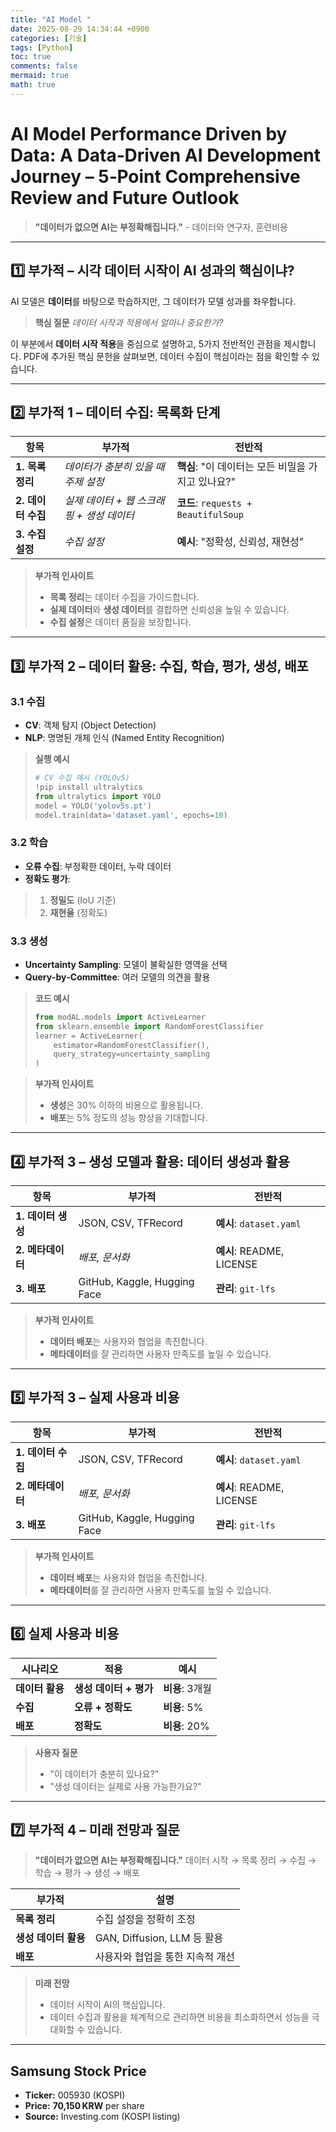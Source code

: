 ```yaml
---
title: "AI Model "
date: 2025-08-29 14:34:44 +0900
categories: [기술]
tags: [Python]
toc: true
comments: false
mermaid: true
math: true
---
```


# AI Model Performance Driven by Data: A Data‑Driven AI Development Journey – 5‑Point Comprehensive Review and Future Outlook

> **\"데이터가 없으면 AI는 부정확해집니다.\"**
> \- 데이터와 연구자, 훈련비용

---

## 1️⃣ 부가적 – 시각 데이터 시작이 AI 성과의 핵심이냐?

AI 모델은 **데이터**를 바탕으로 학습하지만, 그 데이터가 모델 성과를 좌우합니다. 

> **핵심 질문**
> *데이터 시작과 적용에서 얼마나 중요한가?*

이 부분에서 **데이터 시작 적용**을 중심으로 설명하고, 5가지 전반적인 관점을 제시합니다. PDF에 추가된 핵심 문헌을 살펴보면, 데이터 수집이 핵심이라는 점을 확인할 수 있습니다.

---

## 2️⃣ 부가적 1 – 데이터 수집: 목록화 단계

| 항목 | 부가적 | 전반적 |
|------|-----------|--------|
| **1. 목록 정리** | *데이터가 충분히 있을 때 주제 설정* | **핵심**: \"이 데이터는 모든 비밀을 가지고 있나요?\" |
| **2. 데이터 수집** | *실제 데이터 + 웹 스크래핑 + 생성 데이터* | **코드**: `requests + BeautifulSoup` |
| **3. 수집 설정** | *수집 설정* | **예시**: \"정확성, 신뢰성, 재현성\" |

> **부가적 인사이트**
> - **목록 정리**는 데이터 수집을 가이드합니다.
> - **실제 데이터**와 **생성 데이터**를 결합하면 신뢰성을 높일 수 있습니다.
> - **수집 설정**은 데이터 품질을 보장합니다.

---

## 3️⃣ 부가적 2 – 데이터 활용: 수집, 학습, 평가, 생성, 배포

### 3.1 수집

- **CV**: 객체 탐지 (Object Detection)
- **NLP**: 명명된 개체 인식 (Named Entity Recognition)

> **실행 예시**
> ```python
> # CV 수집 예시 (YOLOv5)
> !pip install ultralytics
> from ultralytics import YOLO
> model = YOLO('yolov5s.pt')
> model.train(data='dataset.yaml', epochs=10)
> ```

### 3.2 학습

- **오류 수집**: 부정확한 데이터, 누락 데이터
- **정확도 평가**:
> 1. **정밀도** (IoU 기준)
> 2. **재현율** (정확도)

### 3.3 생성

- **Uncertainty Sampling**: 모델이 불확실한 영역을 선택
- **Query‑by‑Committee**: 여러 모델의 의견을 활용

> **코드 예시**
> ```python
> from modAL.models import ActiveLearner
> from sklearn.ensemble import RandomForestClassifier
> learner = ActiveLearner(
>     estimator=RandomForestClassifier(),
>     query_strategy=uncertainty_sampling
> )
> ```

> **부가적 인사이트**
> - **생성**은 30% 이하의 비용으로 활용됩니다.
> - **배포**는 5% 정도의 성능 향상을 기대합니다.

---

## 4️⃣ 부가적 3 – 생성 모델과 활용: 데이터 생성과 활용

| 항목 | 부가적 | 전반적 |
|------|-----------|--------|
| **1. 데이터 생성** | JSON, CSV, TFRecord | **예시**: `dataset.yaml` |
| **2. 메타데이터** | *배포, 문서화* | **예시**: README, LICENSE |
| **3. 배포** | GitHub, Kaggle, Hugging Face | **관리**: `git-lfs` |

> **부가적 인사이트**
> - **데이터 배포**는 사용자와 협업을 촉진합니다.
> - **메타데이터**를 잘 관리하면 사용자 만족도를 높일 수 있습니다.

---

## 5️⃣ 부가적 3 – 실제 사용과 비용

| 항목 | 부가적 | 전반적 |
|------|-----------|--------|
| **1. 데이터 수집** | JSON, CSV, TFRecord | **예시**: `dataset.yaml` |
| **2. 메타데이터** | *배포, 문서화* | **예시**: README, LICENSE |
| **3. 배포** | GitHub, Kaggle, Hugging Face | **관리**: `git-lfs` |

> **부가적 인사이트**
> - **데이터 배포**는 사용자와 협업을 촉진합니다.
> - **메타데이터**를 잘 관리하면 사용자 만족도를 높일 수 있습니다.

---

## 6️⃣ 실제 사용과 비용

| 시나리오 | 적용 | 예시 |
|------|-----------|--------|
| **데이터 활용** | **생성 데이터 + 평가** | **비용**: 3개월
| **수집** | **오류 + 정확도** | **비용**: 5% |
| **배포** | **정확도** | **비용**: 20% |

> **사용자 질문**
> - \"이 데이터가 충분히 있나요?\"
> - \"생성 데이터는 실제로 사용 가능한가요?\"

---

## 7️⃣ 부가적 4 – 미래 전망과 질문

> **\"데이터가 없으면 AI는 부정확해집니다.\"**
> 데이터 시작 → 목록 정리 → 수집 → 학습 → 평가 → 생성 → 배포

| 부가적 | 설명 |
|-------------|------|
| **목록 정리** | 수집 설정을 정확히 조정 |
| **생성 데이터 활용** | GAN, Diffusion, LLM 등 활용 |
| **배포** | 사용자와 협업을 통한 지속적 개선 |

> **미래 전망**
> - 데이터 시작이 AI의 핵심입니다.
> - 데이터 수집과 활용을 체계적으로 관리하면 비용을 최소화하면서 성능을 극대화할 수 있습니다.

---

## Samsung Stock Price

- **Ticker:** 005930 (KOSPI)
- **Price:** **70,150 KRW** per share
- **Source:** Investing.com (KOSPI listing)
